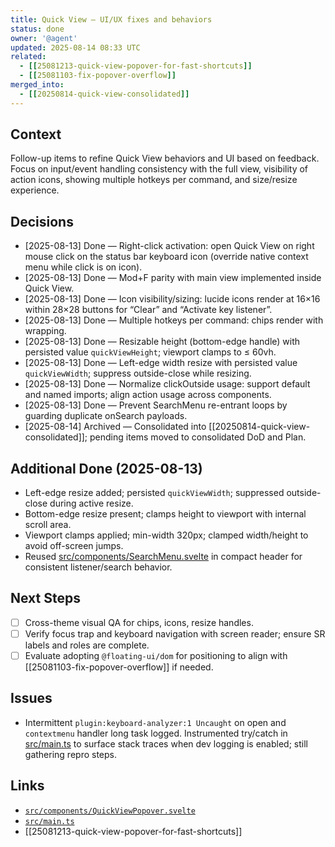 ```yaml
---
title: Quick View — UI/UX fixes and behaviors
status: done
owner: '@agent'
updated: 2025-08-14 08:33 UTC
related:
  - [[25081213-quick-view-popover-for-fast-shortcuts]]
  - [[25081103-fix-popover-overflow]]
merged_into:
  - [[20250814-quick-view-consolidated]]
---
```


## Context

Follow-up items to refine Quick View behaviors and UI based on feedback. Focus on input/event handling consistency with the full view, visibility of action icons, showing multiple hotkeys per command, and size/resize experience.

## Decisions

- [2025-08-13] Done — Right-click activation: open Quick View on right mouse click on the status bar keyboard icon (override native context menu while click is on icon).
- [2025-08-13] Done — Mod+F parity with main view implemented inside Quick View.
- [2025-08-13] Done — Icon visibility/sizing: lucide icons render at 16×16 within 28×28 buttons for “Clear” and “Activate key listener”.
- [2025-08-13] Done — Multiple hotkeys per command: chips render with wrapping.
- [2025-08-13] Done — Resizable height (bottom-edge handle) with persisted value `quickViewHeight`; viewport clamps to ≤ 60vh.
- [2025-08-13] Done — Left-edge width resize with persisted value `quickViewWidth`; suppress outside-close while resizing.
- [2025-08-13] Done — Normalize clickOutside usage: support default and named imports; align action usage across components.
- [2025-08-13] Done — Prevent SearchMenu re-entrant loops by guarding duplicate onSearch payloads.
- [2025-08-14] Archived — Consolidated into [[20250814-quick-view-consolidated]]; pending items moved to consolidated DoD and Plan.

## Additional Done (2025-08-13)

- Left-edge resize added; persisted `quickViewWidth`; suppressed outside-close during active resize.
- Bottom-edge resize present; clamps height to viewport with internal scroll area.
- Viewport clamps applied; min-width 320px; clamped width/height to avoid off-screen jumps.
- Reused [src/components/SearchMenu.svelte](src/components/SearchMenu.svelte) in compact header for consistent listener/search behavior.

## Next Steps

- [ ] Cross-theme visual QA for chips, icons, resize handles.
- [ ] Verify focus trap and keyboard navigation with screen reader; ensure SR labels and roles are complete.
- [ ] Evaluate adopting `@floating-ui/dom` for positioning to align with [[25081103-fix-popover-overflow]] if needed.

## Issues

- Intermittent `plugin:keyboard-analyzer:1 Uncaught` on open and `contextmenu` handler long task logged. Instrumented try/catch in [src/main.ts](src/main.ts) to surface stack traces when dev logging is enabled; still gathering repro steps.

## Links

- [`src/components/QuickViewPopover.svelte`](src/components/QuickViewPopover.svelte)
- [`src/main.ts`](src/main.ts)
- [[25081213-quick-view-popover-for-fast-shortcuts]]
